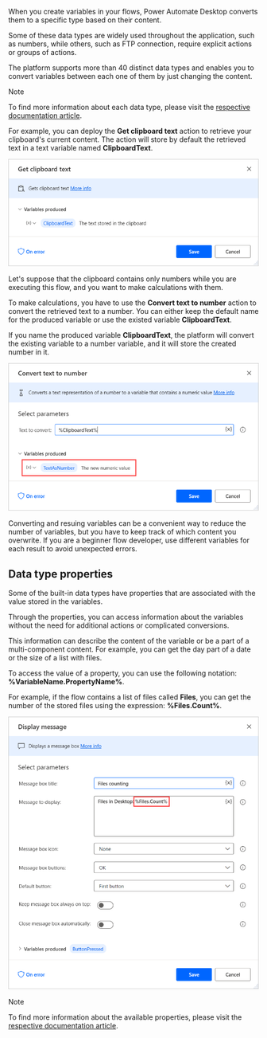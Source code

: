 When you create variables in your flows, Power Automate Desktop converts them to a specific type based on their content. 

Some of these data types are widely used throughout the application, such as numbers, while others, such as FTP connection, require explicit actions or groups of actions.

The platform supports more than 40 distinct data types and enables you to convert variables between each one of them by just changing the content.  

> [!NOTE]
> To find more information about each data type, please visit the [respective documentation article](https://docs.microsoft.com/power-automate/ui-flows/desktop/variable-data-types). 

For example, you can deploy the **Get clipboard text** action to retrieve your clipboard's current content. The action will store by default the retrieved text in a text variable named **ClipboardText**.

![The Get clipboard text action.](..\media\get-clipboard-text-action.png)

Let's suppose that the clipboard contains only numbers while you are executing this flow, and you want to make calculations with them.

To make calculations, you have to use the **Convert text to number** action to convert the retrieved text to a number. You can either keep the default name for the produced variable or use the existed variable **ClipboardText**.

If you name the produced variable **ClipboardText**, the platform will convert the existing variable to a number variable, and it will store the created number in it.

![The Convert text to numbe action.](..\media\convert-text-to-number-action.png)

Converting and resuing variables can be a convenient way to reduce the number of variables, but you have to keep track of which content you overwrite. If you are a beginner flow developer, use different variables for each result to avoid unexpected errors. 

## Data type properties

Some of the built-in data types have properties that are associated with the value stored in the variables.

Through the properties, you can access information about the variables without the need for additional actions or complicated conversions. 

This information can describe the content of the variable or be a part of a multi-component content. For example, you can get the day part of a date or the size of a list with files. 

To access the value of a property, you can use the following notation: **%VariableName.PropertyName%**.

For example, if the flow contains a list of files called **Files**, you can get the number of the stored files using the expression: **%Files.Count%**.

![The notation to get the size of a list of files.](..\media\variable-property-example.png)

> [!NOTE]
> To find more information about the available properties, please visit the [respective documentation article](https://docs.microsoft.com/en-us/power-automate/ui-flows/desktop/datatype-properties). 

